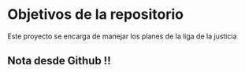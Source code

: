 # Objetivos de la repositorio

Este proyecto se encarga de manejar los planes de la liga de la justicia


## Nota desde Github !!
